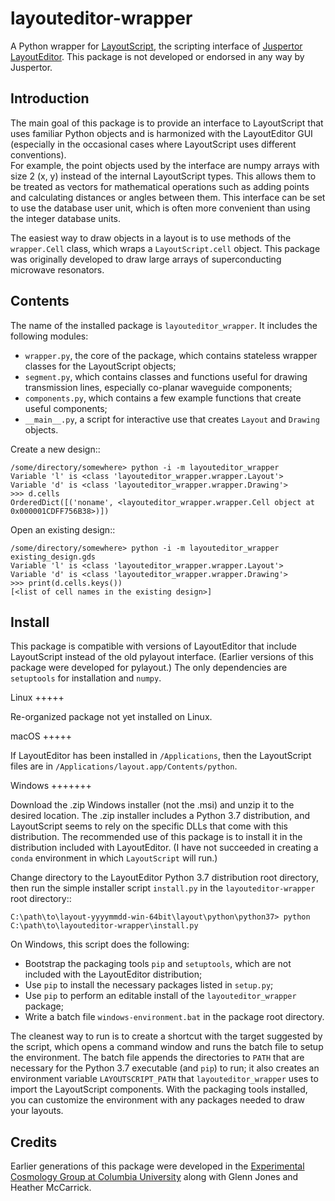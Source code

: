 layouteditor-wrapper
====================

A Python wrapper for [LayoutScript](https://layouteditor.org/layoutscript), the scripting interface of [Juspertor LayoutEditor](https://layouteditor.com).
This package is not developed or endorsed in any way by Juspertor.

Introduction
------------

The main goal of this package is to provide an interface to LayoutScript that uses familiar Python objects and is harmonized with the LayoutEditor GUI (especially in the occasional cases where LayoutScript uses different conventions).  
For example, the point objects used by the interface are numpy arrays with size 2 (x, y) instead of the internal LayoutScript types.
This allows them to be treated as vectors for mathematical operations such as adding points and calculating distances or angles between them. 
This interface can be set to use the database user unit, which is often more convenient than using the integer database units.

The easiest way to draw objects in a layout is to use methods of the ``wrapper.Cell`` class, which wraps a ``LayoutScript.cell`` object.
This package was originally developed to draw large arrays of superconducting microwave resonators.

Contents
--------

The name of the installed package is ``layouteditor_wrapper``.
It includes the following modules:

- ``wrapper.py``, the core of the package, which contains stateless wrapper classes for the LayoutScript objects;
- ``segment.py``, which contains classes and functions useful for drawing transmission lines, especially co-planar waveguide components; 
- ``components.py``, which contains a few example functions that create useful components;
- ``__main__.py``, a script for interactive use that creates ``Layout`` and ``Drawing`` objects.

Create a new design::

    /some/directory/somewhere> python -i -m layouteditor_wrapper
    Variable 'l' is <class 'layouteditor_wrapper.wrapper.Layout'>
    Variable 'd' is <class 'layouteditor_wrapper.wrapper.Drawing'>
    >>> d.cells
    OrderedDict([('noname', <layouteditor_wrapper.wrapper.Cell object at 0x000001CDFF756B38>)])

Open an existing design::

    /some/directory/somewhere> python -i -m layouteditor_wrapper existing_design.gds
    Variable 'l' is <class 'layouteditor_wrapper.wrapper.Layout'>
    Variable 'd' is <class 'layouteditor_wrapper.wrapper.Drawing'>
    >>> print(d.cells.keys())
    [<list of cell names in the existing design>]

Install
-------

This package is compatible with versions of LayoutEditor that include LayoutScript instead of the old pylayout interface.
(Earlier versions of this package were developed for pylayout.)
The only dependencies are ``setuptools`` for installation and ``numpy``.

Linux
+++++

Re-organized package not yet installed on Linux.

macOS
+++++

If LayoutEditor has been installed in ``/Applications``, then the LayoutScript files are in ``/Applications/layout.app/Contents/python``.

Windows
+++++++

Download the .zip Windows installer (not the .msi) and unzip it to the desired location.
The .zip installer includes a Python 3.7 distribution, and LayoutScript seems to rely on the specific DLLs that come with this distribution. 
The recommended use of this package is to install it in the distribution included with LayoutEditor.
(I have not succeeded in creating a ``conda`` environment in which ``LayoutScript`` will run.)

Change directory to the LayoutEditor Python 3.7 distribution root directory, then run the simple installer script ``install.py`` in the ``layouteditor-wrapper`` root directory::

    C:\path\to\layout-yyyymmdd-win-64bit\layout\python\python37> python C:\path\to\layouteditor-wrapper\install.py

On Windows, this script does the following:

- Bootstrap the packaging tools ``pip`` and ``setuptools``, which are not included with the LayoutEditor distribution;
- Use ``pip`` to install the necessary packages listed in ``setup.py``;
- Use ``pip`` to perform an editable install of the ``layouteditor_wrapper`` package;
- Write a batch file ``windows-environment.bat`` in the package root directory.

The cleanest way to run is to create a shortcut with the target suggested by the script, which opens a command window and runs the batch file to setup the environment. 
The batch file appends the directories to ``PATH`` that are necessary for the Python 3.7 executable (and ``pip``) to run; it also creates an environment variable ``LAYOUTSCRIPT_PATH`` that ``layouteditor_wrapper`` uses to import the LayoutScript components.
With the packaging tools installed, you can customize the environment with any packages needed to draw your layouts.

Credits
-------

Earlier generations of this package were developed in the [Experimental Cosmology Group at Columbia University](https://github.com/ColumbiaCMB) along with Glenn Jones and Heather McCarrick.
